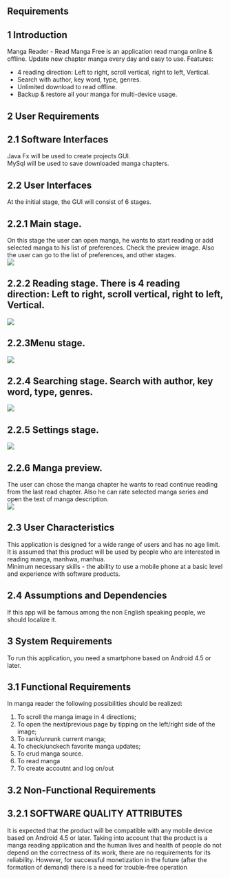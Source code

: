 ## **Requirements**
## 1 Introduction  

Manga Reader - Read Manga Free is an application read manga online & offline. Update new chapter manga every day and easy to use.
Features:     
- 4 reading direction: Left to right, scroll vertical, right to left, Vertical.    
- Search with author, key word, type, genres.       
- Unlimited download to read offline.    
- Backup & restore all your manga for multi-device usage.       
            
## 2 User Requirements       
            
## 2.1 Software Interfaces                 
Java Fx will be used to create projects GUI.             
MySql will be used to save downloaded manga chapters.   

## 2.2 User Interfaces                   
At the initial stage, the GUI will consist of 6 stages. 

## 2.2.1 Main stage.
On this stage the user can open manga, he wants to start reading or add selected manga to his list of preferences.   Check the preview image. Also the user can go to the list of preferences, and other stages.   
![](MockUps/images/main%20stage.png)  

## 2.2.2 Reading stage. There is 4 reading direction: Left to right, scroll vertical, right to left, Vertical.   
![](MockUps/images/manga%20preview.png)             

## 2.2.3Menu stage.   
![](MockUps/images/menu.png)     

## 2.2.4 Searching stage. Search with author, key word, type, genres.    
![](MockUps/images/readig.png)   

## 2.2.5 Settings stage.          
![](MockUps/images/search.png)   

## 2.2.6 Manga preview. 
The user can chose the manga chapter he wants to read continue reading from the last read chapter. Also he can rate selected manga series and open the text of manga description.      
![](MockUps/images/settings.png) 
            
## 2.3 User Characteristics    
This application is designed for a wide range of users and has no age limit. It is assumed that this product will be used by people who are interested in reading manga, manhwa, manhua.  
Minimum necessary skills - the ability to use a mobile phone at a basic level and experience with software products.
## 2.4 Assumptions and Dependencies              
If this app will be famous among the non English speaking people, we should localize it.              
            
## 3 System Requirements   
To run this application, you need a smartphone based on Android 4.5 or later.  
            
## 3.1 Functional Requirements   
In manga reader the following possibilities should be realized:   
1. To scroll the manga image in 4 directions;   
2. To open the next/previous page by tipping on the left/right side of the image;   
3. To rank/unrunk current manga;    
4. To check/unckech favorite manga updates;     
5. To crud manga source.
6. To read manga
7. To create accoutnt and log on/out

## 3.2 Non-Functional Requirements  
    
## 3.2.1 SOFTWARE QUALITY ATTRIBUTES     
It is expected that the product will be compatible with any mobile device based on Android 4.5 or later. Taking into account that the product is a manga reading application and the human lives and health of people do not depend on the correctness of its work, there are no requirements for its reliability. However, for successful monetization in the future (after the formation of demand) there is a need for trouble-free operation

